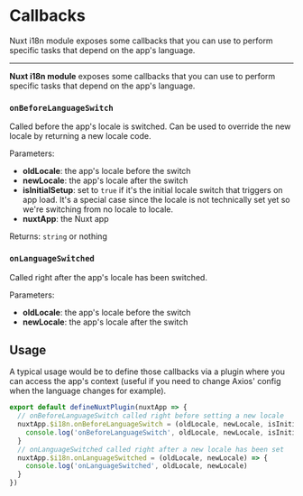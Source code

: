 # Callbacks

Nuxt i18n module exposes some callbacks that you can use to perform specific tasks that depend on the app's language.

---

**Nuxt i18n module** exposes some callbacks that you can use to perform specific tasks that depend on the app's language.

### `onBeforeLanguageSwitch`

Called before the app's locale is switched. Can be used to override the new locale by returning a new locale code.

Parameters:

- **oldLocale**: the app's locale before the switch
- **newLocale**: the app's locale after the switch
- **isInitialSetup**: set to `true` if it's the initial locale switch that triggers on app load. It's a special case since the locale is not technically set yet so we're switching from no locale to locale.
- **nuxtApp**: the Nuxt app

Returns: `string` or nothing

### `onLanguageSwitched`

Called right after the app's locale has been switched.

Parameters:

- **oldLocale**: the app's locale before the switch
- **newLocale**: the app's locale after the switch

## Usage

A typical usage would be to define those callbacks via a plugin where you can access the app's context \(useful if you need to change Axios' config when the language changes for example\).

```js {}[/plugins/i18n.js]
export default defineNuxtPlugin(nuxtApp => {
  // onBeforeLanguageSwitch called right before setting a new locale
  nuxtApp.$i18n.onBeforeLanguageSwitch = (oldLocale, newLocale, isInitialSetup, nuxtApp) => {
    console.log('onBeforeLanguageSwitch', oldLocale, newLocale, isInitialSetup)
  }
  // onLanguageSwitched called right after a new locale has been set
  nuxtApp.$i18n.onLanguageSwitched = (oldLocale, newLocale) => {
    console.log('onLanguageSwitched', oldLocale, newLocale)
  }
})
```
